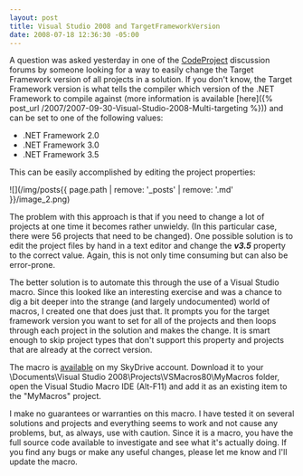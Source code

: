 ```yaml
---
layout: post
title: Visual Studio 2008 and TargetFrameworkVersion
date: 2008-07-18 12:36:30 -05:00
---
```


A question was asked yesterday in one of the [CodeProject](http://www.codeproject.com/) discussion forums by someone looking for a way to easily change the Target Framework version of all projects in a solution. If you don't know, the Target Framework version is what tells the compiler which version of the .NET Framework to compile against (more information is available [here]({% post_url /2007/2007-09-30-Visual-Studio-2008-Multi-targeting %})) and can be set to one of the following values:

*   .NET Framework 2.0 
*   .NET Framework 3.0 
*   .NET Framework 3.5   

This can be easily accomplished by editing the project properties:

![](/img/posts{{ page.path | remove: '_posts' | remove: '.md' }}/image_2.png) 

The problem with this approach is that if you need to change a lot of projects at one time it becomes rather unwieldy. (In this particular case, there were 56 projects that need to be changed). One possible solution is to edit the project files by hand in a text editor and change the ***<TargetFrameworkVersion>v3.5</TargetFrameworkVersion>*** property to the correct value. Again, this is not only time consuming but can also be error-prone.

The better solution is to automate this through the use of a Visual Studio macro. Since this looked like an interesting exercise and was a chance to dig a bit deeper into the strange (and largely undocumented) world of macros, I created one that does just that. It prompts you for the target framework version you want to set for all of the projects and then loops through each project in the solution and makes the change. It is smart enough to skip project types that don't support this property and projects that are already at the correct version.

The macro is [available](http://cid-93d618d639ec9651.skydrive.live.com/self.aspx/Public/Visual%20Studio%202008%20Macros/ProjectUtilities.vb) on my SkyDrive account. Download it to your <UserProfile>\Documents\Visual Studio 2008\Projects\VSMacros80\MyMacros folder, open the Visual Studio Macro IDE (Alt-F11) and add it as an existing item to the "MyMacros" project.

I make no guarantees or warranties on this macro. I have tested it on several solutions and projects and everything seems to work and not cause any problems, but, as always, use with caution. Since it is a macro, you have the full source code available to investigate and see what it's actually doing. If you find any bugs or make any useful changes, please let me know and I'll update the macro.
